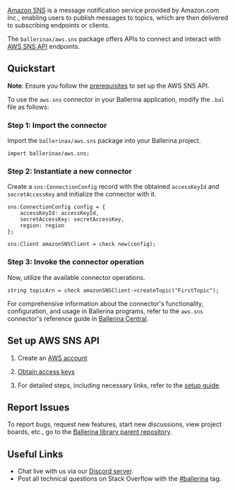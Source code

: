 [Amazon SNS](https://aws.amazon.com/sns/) is a message notification service provided by Amazon.com Inc., enabling users to publish messages to topics, which are then delivered to subscribing endpoints or clients.

The `ballerinax/aws.sns` package offers APIs to connect and interact with [AWS SNS API](https://docs.aws.amazon.com/sns/latest/api/welcome.html) endpoints.

## Quickstart

**Note**: Ensure you follow the [prerequisites](https://github.com/ballerina-platform/module-ballerinax-aws.sns#set-up-aws-sns-api) to set up the AWS SNS API.

To use the `aws.sns` connector in your Ballerina application, modify the `.bal` file as follows:

### Step 1: Import the connector
Import the `ballerinax/aws.sns` package into your Ballerina project.
```ballerina
import ballerinax/aws.sns;
```

### Step 2: Instantiate a new connector
Create a `sns:ConnectionConfig` record with the obtained `accessKeyId` and `secretAccessKey` and initialize the connector with it.
```ballerina
sns:ConnectionConfig config = {
    accessKeyId: accessKeyId,
    secretAccessKey: secretAccessKey,
    region: region
};

sns:Client amazonSNSClient = check new(config);
```

### Step 3: Invoke the connector operation
Now, utilize the available connector operations.
```ballerina
string topicArn = check amazonSNSClient->createTopic("FirstTopic");
```

For comprehensive information about the connector's functionality, configuration, and usage in Ballerina programs, refer to the `aws.sns` connector's reference guide in [Ballerina Central](https://central.ballerina.io/ballerinax/aws.sns/latest).

## Set up AWS SNS API

1. Create an [AWS account](https://portal.aws.amazon.com/billing/signup)

2. [Obtain access keys](https://docs.aws.amazon.com/IAM/latest/UserGuide/id_credentials_access-keys.html)

3. For detailed steps, including necessary links, refer to the [setup guide](https://github.com/ballerina-platform/module-ballerinax-aws.sns/tree/master/docs/setup/setup.md).

## Report Issues
To report bugs, request new features, start new discussions, view project boards, etc., go to the [Ballerina library parent repository](https://github.com/ballerina-platform/ballerina-library).

## Useful Links
- Chat live with us via our [Discord server](https://discord.gg/ballerinalang).
- Post all technical questions on Stack Overflow with the [#ballerina](https://stackoverflow.com/questions/tagged/ballerina) tag.